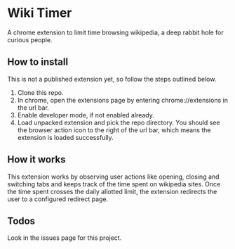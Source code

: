 # Wiki Timer
A chrome extension to limit time browsing wikipedia, a deep rabbit hole for curious people.

## How to install
This is not a published extension yet, so follow the steps outlined below.
1. Clone this repo.
2. In chrome, open the extensions page by entering chrome://extensions in the url
   bar.
3. Enable developer mode, if not enabled already.
4. Load unpacked extension and pick the repo directory. You should see the
   browser action icon to the right of the url bar, which means the extension is loaded successfully.

## How it works
This extension works by observing user actions like opening, closing and switching tabs and keeps track of the time spent on
wikipedia sites. Once the time spent crosses the daily allotted limit, the extension redirects the user to a configured redirect 
page.

## Todos
Look in the issues page for this project.
